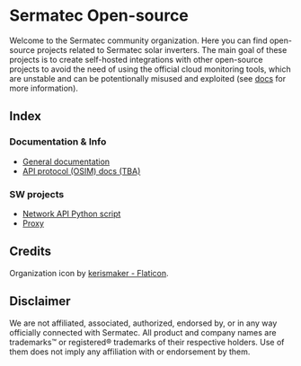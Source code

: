 # Sermatec Open-source
Welcome to the Sermatec community organization. Here you can find open-source projects related to Sermatec solar inverters. The main goal of these projects is to create self-hosted integrations with other open-source projects to avoid the need of using the official cloud monitoring tools, which are unstable and can be potentionally misused and exploited (see [docs](https://github.com/sermatec-opensource/docs) for more information).

## Index
### Documentation & Info
- [General documentation](https://github.com/sermatec-opensource/docs)
- [API protocol (OSIM) docs (TBA)](https://github.com/sermatec-opensource/osim-docs)
### SW projects
- [Network API Python script](https://github.com/sermatec-opensource/sermatec-inverter)
- [Proxy](https://github.com/sermatec-opensource/Sermatec-Inverter-Proxy)

## Credits
Organization icon by [kerismaker - Flaticon](https://www.flaticon.com/free-icons/solar-panel).

## Disclaimer
We are not affiliated, associated, authorized, endorsed by, or in any way officially connected with Sermatec. All product and company names are trademarks™ or registered® trademarks of their respective holders. Use of them does not imply any affiliation with or endorsement by them.
